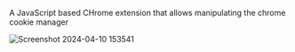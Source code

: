 A JavaScript based CHrome extension that allows manipulating the chrome cookie manager

![Screenshot 2024-04-10 153541](https://github.com/sathirak/cookiejar/assets/145209193/44821800-0d1c-4f7c-a43f-f71da8970ec8)
